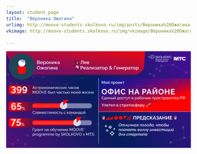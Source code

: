 ```yaml
---
layout: student_page
title:  "Вероника Ожогина"
urlimg: http://moove-students.skolkovo.ru/img/posts/Вероника%20Ожогина.png
vkimage: http://moove-students.skolkovo.ru/img/vkimage/Вероника%20Ожогина%20для%20Вк.png

---
```

<img class="img-fluid" src="/img/posts/Вероника Ожогина.png" alt="moove-2">
